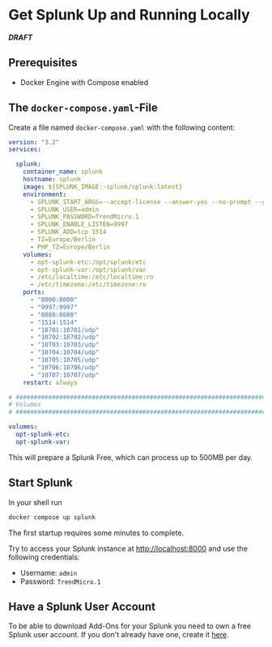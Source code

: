 # Get Splunk Up and Running Locally

***DRAFT***

## Prerequisites

- Docker Engine with Compose enabled

## The `docker-compose.yaml`-File

Create a file named `docker-compose.yaml` with the following content:

```yaml
version: "3.2"
services:

  splunk:
    container_name: splunk
    hostname: splunk
    image: ${SPLUNK_IMAGE:-splunk/splunk:latest}
    environment:
      - SPLUNK_START_ARGS=--accept-license --answer-yes --no-prompt --gen-and-print-passwd --seed-passwd TrendMicro.1
      - SPLUNK_USER=admin
      - SPLUNK_PASSWORD=TrendMicro.1
      - SPLUNK_ENABLE_LISTEN=9997
      - SPLUNK_ADD=tcp 1514
      - TZ=Europe/Berlin
      - PHP_TZ=Europe/Berlin
    volumes:
      - opt-splunk-etc:/opt/splunk/etc
      - opt-splunk-var:/opt/splunk/var
      - /etc/localtime:/etc/localtime:ro
      - /etc/timezone:/etc/timezone:ro
    ports:
      - "8000:8000"
      - "9997:9997"
      - "8088:8088"
      - "1514:1514"
      - "10701:10701/udp"
      - "10702:10702/udp"
      - "10703:10703/udp"
      - "10704:10704/udp"
      - "10705:10705/udp"
      - "10706:10706/udp"
      - "10707:10707/udp"
    restart: always

# ##########################################################################
# Volumes
# ##########################################################################

volumes:
  opt-splunk-etc:
  opt-splunk-var:
```

This will prepare a Splunk Free, which can process up to 500MB per day.

## Start Splunk

In your shell run

```sh
docker compose up splunk
```

The first startup requires some minutes to complete.

Try to access your Splunk instance at <http://localhost:8000> and use the following credentials:

- Username: `admin`
- Password: `TrendMicro.1`

## Have a Splunk User Account

To be able to download Add-Ons for your Splunk you need to own a free Splunk user account. If you don't already have one, create it [here](https://www.splunk.com/en_us/sign-up.html?redirecturl=https://www.splunk.com/).

